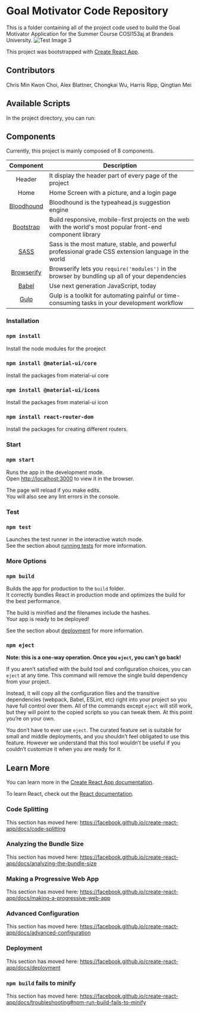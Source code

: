 # Goal Motivator Code Repository

This is a folder containing all of the project code used to build the Goal Motivator Application for the Summer Course COSI153aj at Brandeis University.
![Test Image 3](https://github.com/alexblattner/GoalMotivator/blob/master/src/media/Screen%20Shot%20of%20the%20App.png?raw=true)


This project was bootstrapped with [Create React App](https://github.com/facebook/create-react-app).

## Contributors

Chris Min Kwon Choi, Alex Blattner, Chongkai Wu, Harris Ripp, Qingtian Mei

## Available Scripts

In the project directory, you can run:

## Components
Currently, this project is mainly composed of 8 components.

| Component             | Description   |
| :-------------:|--------------|
| Header  | It display the header part of every page of the project |
| Home | Home Screen with a picture, and a login page |
| [Bloodhound](https://github.com/twitter/typeahead.js/blob/master/doc/bloodhound.md) | Bloodhound is the typeahead.js suggestion engine |
| [Bootstrap](http://getbootstrap.com/) | Build responsive, mobile-first projects on the web with the world's most popular front-end component library |
| [SASS](http://sass-lang.com/) | 	Sass is the most mature, stable, and powerful professional grade CSS extension language in the world |
| [Browserify](http://browserify.org/) | Browserify lets you `require('modules')` in the browser by bundling up all of your dependencies |
| [Babel](https://babeljs.io/) | Use next generation JavaScript, today |
| [Gulp](http://gulpjs.com/) | Gulp is a toolkit for automating painful or time-consuming tasks in your development workflow |
### Installation
### `npm install`
Install the node modules for the proeject

### `npm install @material-ui/core`
Install the packages from material-ui core

### `npm install @material-ui/icons`
Install the packages from material-ui icon

### `npm install react-router-dom` 
Install the packages for creating different routers.

### Start
### `npm start`
Runs the app in the development mode.<br />
Open [http://localhost:3000](http://localhost:3000) to view it in the browser.

The page will reload if you make edits.<br />
You will also see any lint errors in the console.

### Test
### `npm test`

Launches the test runner in the interactive watch mode.<br />
See the section about [running tests](https://facebook.github.io/create-react-app/docs/running-tests) for more information.


### More Options
### `npm build`

Builds the app for production to the `build` folder.<br />
It correctly bundles React in production mode and optimizes the build for the best performance.

The build is minified and the filenames include the hashes.<br />
Your app is ready to be deployed!

See the section about [deployment](https://facebook.github.io/create-react-app/docs/deployment) for more information.

### `npm eject`

**Note: this is a one-way operation. Once you `eject`, you can’t go back!**

If you aren’t satisfied with the build tool and configuration choices, you can `eject` at any time. This command will remove the single build dependency from your project.

Instead, it will copy all the configuration files and the transitive dependencies (webpack, Babel, ESLint, etc) right into your project so you have full control over them. All of the commands except `eject` will still work, but they will point to the copied scripts so you can tweak them. At this point you’re on your own.

You don’t have to ever use `eject`. The curated feature set is suitable for small and middle deployments, and you shouldn’t feel obligated to use this feature. However we understand that this tool wouldn’t be useful if you couldn’t customize it when you are ready for it.

## Learn More

You can learn more in the [Create React App documentation](https://facebook.github.io/create-react-app/docs/getting-started).

To learn React, check out the [React documentation](https://reactjs.org/).

### Code Splitting

This section has moved here: https://facebook.github.io/create-react-app/docs/code-splitting

### Analyzing the Bundle Size

This section has moved here: https://facebook.github.io/create-react-app/docs/analyzing-the-bundle-size

### Making a Progressive Web App

This section has moved here: https://facebook.github.io/create-react-app/docs/making-a-progressive-web-app

### Advanced Configuration

This section has moved here: https://facebook.github.io/create-react-app/docs/advanced-configuration

### Deployment

This section has moved here: https://facebook.github.io/create-react-app/docs/deployment

### `npm build` fails to minify

This section has moved here: https://facebook.github.io/create-react-app/docs/troubleshooting#npm-run-build-fails-to-minify
